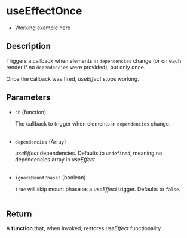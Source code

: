 # useEffectOnce

- [Working example here](https://rfh.netlify.app/use-effect-once)

## Description

Triggers a callback when elements in `dependencies` change (or on each render if no `dependencies` were provided), but only once.

Once the callback was fired, _useEffect_ stops working.
<br />

## Parameters

- `cb` (function)

  The callback to trigger when elements in `dependencies` change.
  <br />
  <br />

- `dependencies` (Array)

  _useEffect_ dependencies. Defaults to `undefined`, meaning no dependencies array in _useEffect_.
  <br />
  <br />

- `ignoreMountPhase?` (boolean)

  `true` will skip mount phase as a _useEffect_ trigger. Defaults to `false`.
  <br />
  <br />

## Return

A **function** that, when invoked, restores _useEffect_ functionality.
